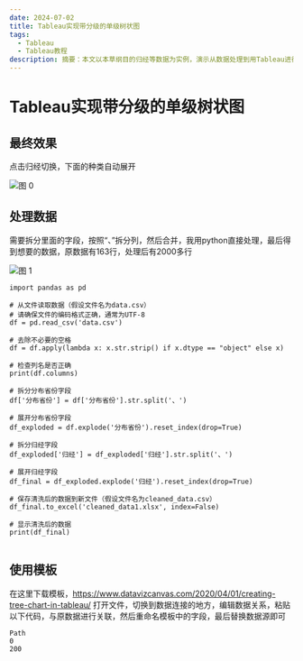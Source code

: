 ```yaml
---
date: 2024-07-02
title: Tableau实现带分级的单级树状图
tags:
  - Tableau
  - Tableau教程
description: 摘要：本文以本草纲目的归经等数据为实例，演示从数据处理到用Tableau进行地图可视化的过程。
---
```


# Tableau实现带分级的单级树状图

## 最终效果

点击归经切换，下面的种类自动展开

![图 0](https://pub-833348ee5761457dbfac749bcd651384.r2.dev/datablog/973308500eb3b8e392a323cb27625a3e3cd56f6cd4b8468f616124e2a0d84af7.webp)  

## 处理数据

需要拆分里面的字段，按照“、”拆分列，然后合并，我用python直接处理，最后得到想要的数据，原数据有163行，处理后有2000多行

![图 1](https://pub-833348ee5761457dbfac749bcd651384.r2.dev/datablog/1e1a6bf7cce55292309001766d89d6f2de5711e7fac2c9f5bfe6315a0b8b2117.webp)  

```
import pandas as pd

# 从文件读取数据（假设文件名为data.csv）
# 请确保文件的编码格式正确，通常为UTF-8
df = pd.read_csv('data.csv')

# 去除不必要的空格
df = df.apply(lambda x: x.str.strip() if x.dtype == "object" else x)

# 检查列名是否正确
print(df.columns)

# 拆分分布省份字段
df['分布省份'] = df['分布省份'].str.split('、')

# 展开分布省份字段
df_exploded = df.explode('分布省份').reset_index(drop=True)

# 拆分归经字段
df_exploded['归经'] = df_exploded['归经'].str.split('、')

# 展开归经字段
df_final = df_exploded.explode('归经').reset_index(drop=True)

# 保存清洗后的数据到新文件（假设文件名为cleaned_data.csv）
df_final.to_excel('cleaned_data1.xlsx', index=False)

# 显示清洗后的数据
print(df_final)


```

## 使用模板

在这里下载模板，<https://www.datavizcanvas.com/2020/04/01/creating-tree-chart-in-tableau/>
打开文件，切换到数据连接的地方，编辑数据关系，粘贴以下代码，与原数据进行关联，然后重命名模板中的字段，最后替换数据源即可

```
Path
0
200
```

<Comment />
